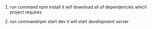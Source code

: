 1. run command npm install
it will download all of dependencies which project requires

2. run commandnpm start dev
it will start development server
